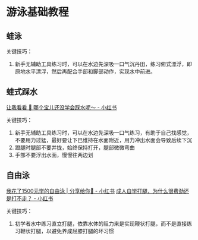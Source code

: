# 游泳基础教程

## 蛙泳

关键技巧：
1. 新手无辅助工具练习时，可以在水边先深吸一口气沉丹田，练习俯式漂浮，即原地水平漂浮，然后再配合手部和脚部动作，实现水中前进。

## 蛙式踩水

[让我看看 👀 哪个宝儿还没学会踩水呢～ - 小红书](https://www.xiaohongshu.com/explore/66511446000000001500a883)

关键技巧：
1. 新手无辅助工具练习时，可以在水边先深吸一口气练习，有助于自己找感觉，不要用力过猛，最好要让下巴维持在水面附近，用力冲出水面会导致后续下沉
2. 蹬腿时腿部不要并拢，始终保持打开，腿部微微弯曲
3. 手部不要浮出水面，慢慢往两边划

## 自由泳

[我花了1500元学的自由泳 | 分享给你🤲 - 小红书](https://www.xiaohongshu.com/explore/62ee22c00000000012037b4a)
[成人自学打腿，为什么很费劲还是打不走？ - 小红书](https://www.xiaohongshu.com/explore/6529040d000000001e03ffb1)

关键技巧：
1. 初学者水中练习直立打腿，依靠水体的阻力来是实现鞭状打腿，而不是直接练习鞭状打腿，以避免养成屈膝打腿的坏习惯